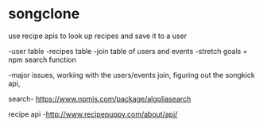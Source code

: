# songclone


use recipe apis to look up recipes and save it to a user

-user table
-recipes table
-join table of users and events
-stretch goals = npm search function

-major issues, working with the users/events join, figuring out the songkick api,


search- https://www.npmjs.com/package/algoliasearch

recipe api -http://www.recipepuppy.com/about/api/
